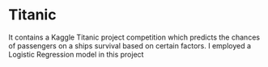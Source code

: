 # Titanic
It contains a Kaggle Titanic project competition which predicts the chances of passengers on a ships survival based on certain factors. I employed a Logistic Regression model in this project

